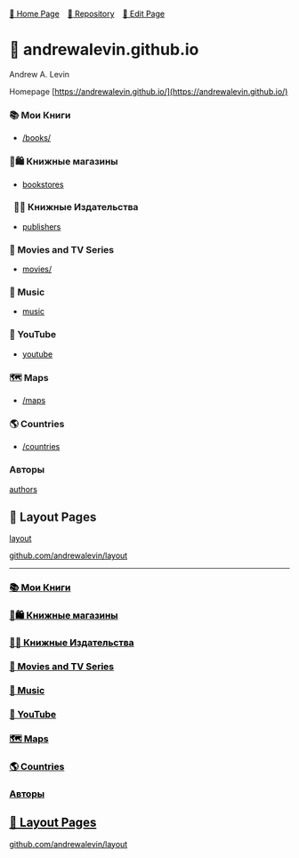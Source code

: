 <style>a {color: initial;}</style>

[🚀 Home Page](https://andrewalevin.github.io/) &ensp;  [🏰 Repository](https://github.com/andrewalevin/andrewalevin.github.io) &ensp;  [🔨 Edit Page](https://github.com/andrewalevin/andrewalevin.github.io/edit/main/README.md)

# 👋 andrewalevin.github.io
Andrew A. Levin



Homepage [https://andrewalevin.github.io/](https://andrewalevin.github.io/)

### 📚 Мои Книги

- [/books/](/books/)


### 📗🛍 Книжные магазины

- [bookstores](bookstores)

### &nbsp; 📖📇 Книжные Издательства

- [publishers](publishers)


### 🎥 Movies and TV Series

- [movies/](movies/)

### 🎸 Music

- [music](music)


### 🎥 YouTube

- [youtube](youtube)

### 🗺️ Maps

- [/maps](/maps/)


### 🌎 Countries

- [/countries](/countries/)



### Авторы

[authors](authors/)


## 📐 Layout Pages

[layout](layout/)

[github.com/andrewalevin/layout](https://github.com/andrewalevin/layout)



---


### [📚    Мои Книги](/books/)


### [📗🛍    Книжные магазины](bookstores)


### [📖📇 Книжные Издательства](publishers)


### [🎥 Movies and TV Series](movies/)


### [🎸 Music](music)


### [🎥 YouTube](youtube)


### [🗺️ Maps](/maps/)


### [🌎 Countries](/countries/)


### [Авторы](authors/)


## [📐 Layout Pages](layout/)

[github.com/andrewalevin/layout](https://github.com/andrewalevin/layout)




